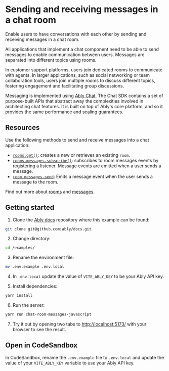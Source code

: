 # Sending and receiving messages in a chat room

Enable users to have conversations with each other by sending and receiving messages in a chat room.

All applications that implement a chat component need to be able to send messages to enable communication between users. Messages are separated into different topics using rooms.

In customer support platforms, users join dedicated rooms to communicate with agents. In larger applications, such as social networking or team collaboration tools, users join multiple rooms to discuss different topics, fostering engagement and facilitating group discussions.

Messaging is implemented using [Ably Chat](/docs/products/chat). The Chat SDK contains a set of purpose-built APIs that abstract away the complexities involved in architecting chat features. It is built on top of Ably's core platform, and so it provides the same performance and scaling guarantees.

## Resources

Use the following methods to send and receive messages into a chat application:

- [`rooms.get()`](/docs/chat/rooms?lang=javascript#create): creates a new or retrieves an existing `room`.
- [`rooms.messages.subscribe()`](/docs/chat/rooms/messages?lang=javascript#subscribe): subscribes to room messages events by registering a listener. Message events are emitted when a user sends a message.
- [`room.messages.send`](/docs/chat/rooms/messages?lang=javascript#send): Emits a message event when the user sends a message to the room.

Find out more about [rooms](/docs/chat/rooms?lang=javascript) and [messages](/docs/chat/rooms/messages?lang=javascript).

## Getting started

1. Clone the [Ably docs](https://github.com/ably/docs) repository where this example can be found:

```sh
git clone git@github.com:ably/docs.git
```

2. Change directory:

```sh
cd /examples/
```

3. Rename the environment file:

```sh
mv .env.example .env.local
```

4. In `.env.local` update the value of `VITE_ABLY_KEY` to be your Ably API key.

5. Install dependencies:

```sh
yarn install
```

6. Run the server:

```sh
yarn run chat-room-messages-javascript
```

7. Try it out by opening two tabs to [http://localhost:5173/](http://localhost:5173/) with your browser to see the result.

## Open in CodeSandbox

In CodeSandbox, rename the `.env.example` file to `.env.local` and update the value of your `VITE_ABLY_KEY` variable to use your Ably API key.
